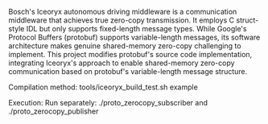 Bosch's Iceoryx autonomous driving middleware is a communication middleware that achieves true zero-copy transmission. It employs C struct-style IDL but only supports fixed-length message types. While Google's Protocol Buffers (protobuf) supports variable-length messages, its software architecture makes genuine shared-memory zero-copy challenging to implement. This project modifies protobuf's source code implementation, integrating Iceoryx's approach to enable shared-memory zero-copy communication based on protobuf's variable-length message structure.

Compilation method:
tools/iceoryx_build_test.sh example

Execution:
Run separately:
./proto_zerocopy_subscriber
and
./proto_zerocopy_publisher
